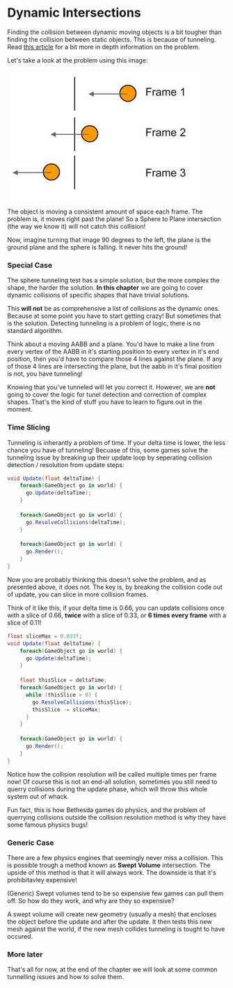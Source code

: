 # Dynamic Intersections

Finding the collision between dynamic moving objects is a bit tougher than finding the collision between static objects. This is because of tunneling. Read [this article](https://www.aorensoftware.com/blog/2011/06/01/when-bullets-move-too-fast/) for a bit more in depth information on the problem.

Let's take a look at the problem using this image:

![TUNNEL](tunneling.jpg)

The object is moving a consistent amount of space each frame. The problem is, it moves right past the plane! So a Sphere to Plane intersection (the way we know it) will not catch this collision! 

Now, imagine turning that image 90 degrees to the left, the plane is the ground plane and the sphere is falling. It never hits the ground!

### Special Case

The sphere tunneling test has a simple solution, but the more complex the shape, the harder the solution. __In this chapter__ we are going to cover dynamic collisions of specific shapes that have trivial solutions. 

This __will not__ be as comprehensive a list of collisions as the dynamic ones. Because at some point you have to start getting crazy! But sometimes that is the solution. Detecting tunneling is a problem of logic, there is no standard algorithm.

Think about a moving AABB and a plane. You'd have to make a line from every vertex of the AABB in it's starting position to every vertex in it's end position, then you'd have to compare those 4 lines against the plane. If any of those 4 lines are intersecting the plane, but the aabb in it's final position is not, you have tunneling!

Knowing that you've tunneled will let you correct it. However, we are __not__ going to cover the logic for tunel detection and correction of complex shapes. That's the kind of stuff you have to learn to figure out in the moment.

### Time Slicing

Tunneling is inherantly a problem of time. If your delta time is lower, the less chance you have of tunneling! Becuase of this, some games solve the tunneling issue by breaking up their update loop by seperating collision detection / resolution from update steps:

```cs
void Update(float deltaTime) {
    foreach(GameObject go in world) {
      go.Update(deltaTime);
    }
    
    foreach(GameObject go in world) {
      go.ResolveCollisions(deltaTime);
    }
    
    foreach(GameObject go in world) {
      go.Render();
    }
}
```

Now you are probably thinking this doesn't solve the problem, and as presented above, it does not. The key is, by breaking the collision code out of update, you can slice in more collision frames.

Think of it like this, if your delta time is 0.66, you can update collisions once with a slice of 0.66, __twice__ with a slice of 0.33, or __6 times every frame__ with a slice of 0.11!

```cs
float sliceMax = 0.033f;
void Update(float deltaTime) {
    foreach(GameObject go in world) {
      go.Update(deltaTime);
    }
    
    float thisSlice = deltaTime;
    foreach(GameObject go in world) {
      while (thisSlice > 0) {
        go.ResolveCollisions(thisSlice);
        thisSlice -= sliceMax;
      }
    }
    
    foreach(GameObject go in world) {
      go.Render();
    }
}
```

Notice how the collision resolution will be called multiple times per frame now! Of course this is not an end-all solution, sometimes you still need to querry collisions during the update phase, which will throw this whole system out of whack.

Fun fact, this is how Bethesda games do physics, and the problem of querrying collisions outside the collision resolution method is why they have some famous physics bugs!

### Generic Case

There are a few physics engines that seemingly never miss a collision. This is possible trough a method known as __Swept Volume__ intersection. The upside of this method is that it will always work. The downside is that it's prohibitavley expensive!

(Generic) Swept volumes tend to be so expensive few games can pull them off. So how do they work, and why are they so expensive? 

A swept volume will create new geometry (usually a mesh) that encloses the object before the update and after the update. It then tests this new mesh against the world, if the new mesh collides tunneling is tought to have occured.

### More later

That's all for now, at the end of the chapter we will look at some common tunnelling issues and how to solve them.
